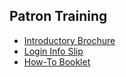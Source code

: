 ## Patron Training
* [Introductory Brochure](https://drive.google.com/file/d/1aTx7QAudAEG1EZ2dEo8KLOEG68DBWv4v/view)
* [Login Info Slip](https://drive.google.com/file/d/1g9PuLFjW1EGKOV7BLgKPdbtp_gwZ_Kq0/view)
* [How-To Booklet](https://drive.google.com/file/d/1Y3mN_EpIn_wYAb5b7MqZzlS7DXEW_626/view)
